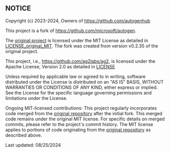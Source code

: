 ## NOTICE

Copyright (c) 2023-2024, Owners of https://github.com/autogenhub

This project is a fork of https://github.com/microsoft/autogen.

The [original project](https://github.com/microsoft/autogen) is licensed under the MIT License as detailed in [LICENSE_original_MIT](./license_original/LICENSE_original_MIT). The fork was created from version v0.2.35 of the original project.


This project, i.e., https://github.com/ag2labs/ag2, is licensed under the Apache License, Version 2.0 as detailed in [LICENSE](./LICENSE)


Unless required by applicable law or agreed to in writing, software distributed under the License is distributed on an "AS IS" BASIS, WITHOUT WARRANTIES OR CONDITIONS OF ANY KIND, either express or implied. See the License for the specific language governing permissions and limitations under the License.

Ongoing MIT-licensed contributions:
This project regularly incorporates code merged from the [original repository](https://github.com/microsoft/autogen) after the initial fork. This merged code remains under the original MIT license. For specific details on merged commits, please refer to the project's commit history.
The MIT license applies to portions of code originating from the [original repository](https://github.com/microsoft/autogen) as described above.

Last updated: 08/25/2024
